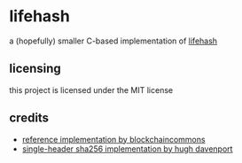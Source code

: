 # lifehash
a (hopefully) smaller C-based implementation of [lifehash](https://lifehash.info/)

## licensing
this project is licensed under the MIT license

## credits
* [reference implementation by blockchaincommons](https://github.com/BlockchainCommons/bc-lifehash)
* [single-header sha256 implementation by hugh davenport](https://github.com/hughdavenport/sha256.h)

